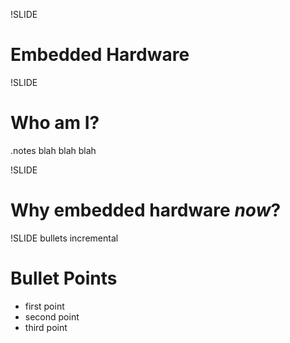 !SLIDE 
# Embedded Hardware #

!SLIDE
# Who am I? #
.notes blah blah blah

!SLIDE
# Why embedded hardware *now*? #

!SLIDE bullets incremental
# Bullet Points #

* first point
* second point
* third point
